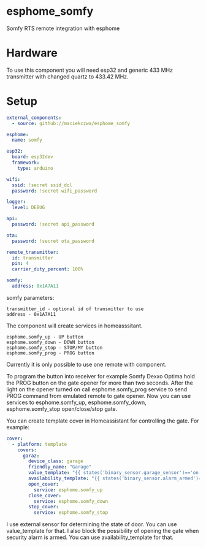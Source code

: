 # esphome_somfy
Somfy RTS remote integration with esphome


# Hardware

To use this component you will need esp32 and generic 433 MHz transmitter with changed quartz to 433.42 MHz.

# Setup

```yaml
external_components:
  - source: github://maciekczwa/esphome_somfy

esphome:
  name: somfy

esp32:
  board: esp32dev
  framework:
    type: arduino

wifi:
  ssid: !secret ssid_dol
  password: !secret wifi_password

logger:
  level: DEBUG

api:
  password: !secret api_password

ota:
  password: !secret ota_password

remote_transmitter:
  id: transmitter
  pin: 4
  carrier_duty_percent: 100%

somfy:
  address: 0x1A7A11

```

somfy parameters:
```
transmitter_id - optional id of transmitter to use
address - 0x1A7A11
```

The component will create services in homeasssitant.
```
esphome.somfy_up - UP button
esphome.somfy_down - DOWN button
esphome.somfy_stop - STOP/MY button
esphome.somfy_prog - PROG button
```

Currently it is only possible to use one remote with component.

To program the button into receiver for example Somfy Dexxo Optima hold the PROG button on the gate opener for more than two seconds. After the light on the opener turned on call esphome.somfy_prog service to send PROG command from emulated remote to gate opener.
Now you can use services to esphome.somfy_up, esphome.somfy_down, esphome.somfy_stop open/close/stop gate.

You can create template cover in Homeassistant for controlling the gate.
For example:
```yaml
cover:
  - platform: template
    covers:
      garaz:
        device_class: garage
        friendly_name: "Garage"
        value_template: "{{ states('binary_sensor.garage_sensor')=='on' }}"
        availability_template: "{{ states('binary_sensor.alarm_armed')=='off' }}"
        open_cover:
          service: esphome.somfy_up
        close_cover:
          service: esphome.somfy_down
        stop_cover:
          service: esphome.somfy_stop
```

I use external sensor for determining the state of door. You can use value_template for that.
I also block the possibility of opening the gate when security alarm is armed. You can use availability_template for that.

